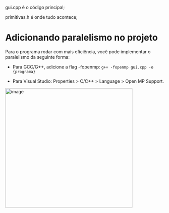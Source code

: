 gui.cpp é o código principal;

primitivas.h é onde tudo acontece;

# Adicionando paralelismo no projeto

Para o programa rodar com mais eficiência, você pode implementar o paralelismo da seguinte forma:

- Para GCC/G++, adicione a flag -fopenmp:
```g++ -fopenmp gui.cpp -o {programa}```

- Para Visual Studio:
Properties > C/C++ > Language > Open MP Support.

<img width="403" height="377" alt="image" src="https://github.com/user-attachments/assets/6c59c00d-8b1f-44bf-9ddd-514e78b85f38" />
